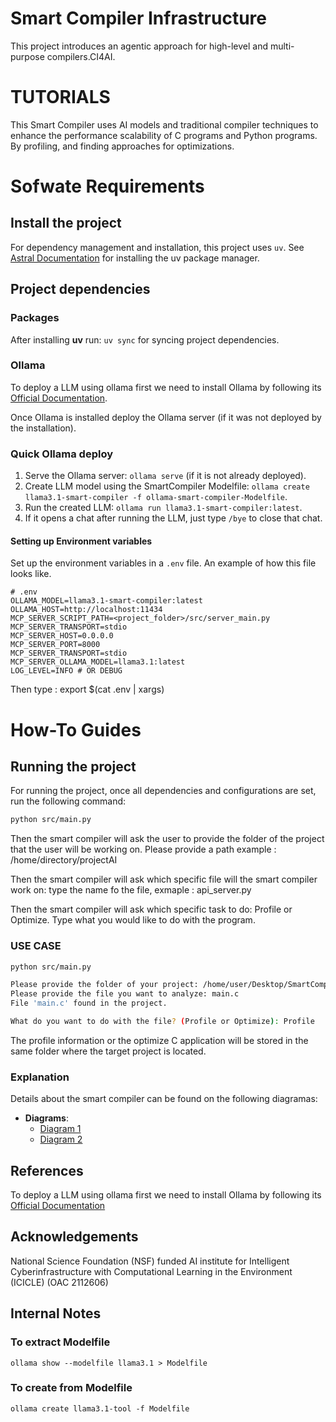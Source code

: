 # Smart Compiler Infrastructure

This project introduces an agentic approach for high-level 
and multi-purpose compilers.CI4AI.

# TUTORIALS

This Smart Compiler uses AI models and traditional compiler techniques to enhance the performance scalability of C programs and Python programs. By profiling, and finding approaches for optimizations.

# Sofwate Requirements

## Install the project
For dependency management and installation, this project uses ```uv```.
See [Astral Documentation](https://docs.astral.sh/uv) for installing the uv package manager.


## Project dependencies

### Packages
After installing **uv** run: ```uv sync``` for syncing project dependencies.

### Ollama
To deploy a LLM using ollama first we need to install Ollama by following 
its [Official Documentation](https://ollama.com).

Once Ollama is installed deploy the Ollama server (if it was not deployed by the installation).



### Quick Ollama deploy
1. Serve the Ollama server: ```ollama serve``` (if it is not already deployed).
2. Create LLM model using the SmartCompiler Modelfile: ```ollama create llama3.1-smart-compiler -f ollama-smart-compiler-Modelfile```.
3. Run the created LLM: ```ollama run llama3.1-smart-compiler:latest```.
4. If it opens a chat after running the LLM, just type ```/bye``` to close that chat.

#### Setting up Environment variables
Set up the environment variables in a ```.env``` file.
An example of how this file looks like.
```
# .env
OLLAMA_MODEL=llama3.1-smart-compiler:latest
OLLAMA_HOST=http://localhost:11434
MCP_SERVER_SCRIPT_PATH=<project_folder>/src/server_main.py
MCP_SERVER_TRANSPORT=stdio
MCP_SERVER_HOST=0.0.0.0
MCP_SERVER_PORT=8000
MCP_SERVER_TRANSPORT=stdio
MCP_SERVER_OLLAMA_MODEL=llama3.1:latest
LOG_LEVEL=INFO # OR DEBUG
```

Then type : export $(cat .env | xargs)


# How-To Guides

## Running the project
For running the project, once all dependencies and configurations are set, run the following command:

```bash
python src/main.py

```

Then the smart compiler will ask the user to provide the folder of the project that the user will be working on. Please provide a path example : /home/directory/projectAI

Then the smart compiler will ask which specific file will the smart compiler work on: type the name fo the file, exmaple : api_server.py

Then the smart compiler will ask which specific task to do: Profile or Optimize. Type what you would like to do with the program.

### USE CASE
```bash
python src/main.py

Please provide the folder of your project: /home/user/Desktop/SmartCompiler/examples/jacobi-2d
Please provide the file you want to analyze: main.c
File 'main.c' found in the project.

What do you want to do with the file? (Profile or Optimize): Profile
```
The profile information or the optimize C application will be stored in the same folder where the target project is located.


### Explanation

Details about the smart compiler can be found on the following diagramas:
- **Diagrams**:  
  - [Diagram 1](https://drive.google.com/file/d/1S5gRxw_vizR1XnmbiZnAH1yZnkB8Ep0_/view?usp=drive_link)  
  - [Diagram 2](https://drive.google.com/file/d/1tgCcINlzBUe6A1PCNX6R_ftAnb9WidcA/view?usp=sharing)

## References

To deploy a LLM using ollama first we need to install Ollama by following 
its [Official Documentation](https://ollama.com)

## Acknowledgements

National Science Foundation (NSF) funded AI institute for Intelligent Cyberinfrastructure with Computational Learning in the Environment (ICICLE) (OAC 2112606)


## Internal Notes

### To extract Modelfile

```ollama show --modelfile llama3.1 > Modelfile```

### To create from Modelfile

```ollama create llama3.1-tool -f Modelfile```





